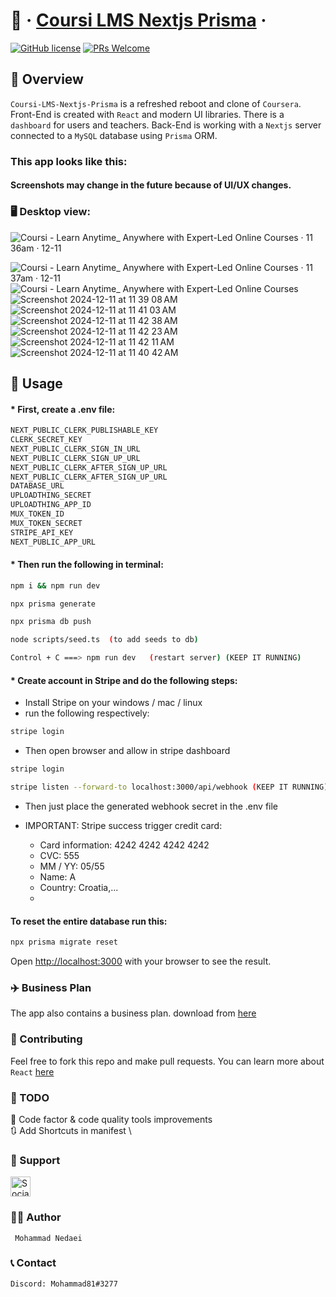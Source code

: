 # 📖 &middot; [Coursi LMS Nextjs Prisma](https://github.com/mohammadnedaei/Coursi-LMS-Nextjs-Prisma) &middot;

[![GitHub license](https://img.shields.io/badge/license-MIT-blue.svg)](https://github.com/mohammadnedaei/Coursi-LMS-Nextjs-Prisma/blob/main/LICENSE)
[![PRs Welcome](https://img.shields.io/badge/PRs-welcome-brightgreen.svg)](https://github.com/mohammadnedaei/Coursi-LMS-Nextjs-Prisma/pulls)

## 🔎 Overview

`Coursi-LMS-Nextjs-Prisma` is a refreshed reboot and clone of `Coursera`. Front-End is created with
`React` and modern UI libraries. There is a `dashboard` for users and teachers. Back-End is working with a `Nextjs` server connected to a `MySQL` database using `Prisma` ORM.

### This app looks like this:

#### Screenshots may change in the future because of UI/UX changes.

### 🖥️ Desktop view:
![Coursi - Learn Anytime_ Anywhere with Expert-Led Online Courses · 11 36am · 12-11](https://github.com/user-attachments/assets/3213a60e-3132-41de-9537-08b98274cd3d)

![Coursi - Learn Anytime_ Anywhere with Expert-Led Online Courses · 11 37am · 12-11](https://github.com/user-attachments/assets/b96636dd-eec8-42db-a875-b6a731227851)
![Coursi - Learn Anytime_ Anywhere with Expert-Led Online Courses](https://github.com/user-attachments/assets/56e4067f-7d6c-4aea-afcb-bff269e5fc49)
![Screenshot 2024-12-11 at 11 39 08 AM](https://github.com/user-attachments/assets/5b79f2a8-dbd3-4e60-aadc-e8fb7453da27)
![Screenshot 2024-12-11 at 11 41 03 AM](https://github.com/user-attachments/assets/eeb811e6-8bf3-4e23-a4bc-82beeee2bdc4)
![Screenshot 2024-12-11 at 11 42 38 AM](https://github.com/user-attachments/assets/4204ba37-182c-4798-b605-dd872d84ad17)
![Screenshot 2024-12-11 at 11 42 23 AM](https://github.com/user-attachments/assets/3cde2f43-e86a-4d01-9b0d-eb774fea2ca3)
![Screenshot 2024-12-11 at 11 42 11 AM](https://github.com/user-attachments/assets/183219c5-01f6-496f-8aec-fe85c8c80f0d)
![Screenshot 2024-12-11 at 11 40 42 AM](https://github.com/user-attachments/assets/541420e1-38b2-4553-b572-d3cdf97cd4da)


## 🚀 Usage
####                           * First, create a .env file:

```bash
NEXT_PUBLIC_CLERK_PUBLISHABLE_KEY
CLERK_SECRET_KEY
NEXT_PUBLIC_CLERK_SIGN_IN_URL
NEXT_PUBLIC_CLERK_SIGN_UP_URL
NEXT_PUBLIC_CLERK_AFTER_SIGN_UP_URL
NEXT_PUBLIC_CLERK_AFTER_SIGN_UP_URL
DATABASE_URL
UPLOADTHING_SECRET
UPLOADTHING_APP_ID
MUX_TOKEN_ID
MUX_TOKEN_SECRET
STRIPE_API_KEY
NEXT_PUBLIC_APP_URL
```

####                           * Then run the following in terminal:

```bash
npm i && npm run dev

npx prisma generate

npx prisma db push

node scripts/seed.ts  (to add seeds to db)

Control + C ===> npm run dev   (restart server) (KEEP IT RUNNING)
```

####                * Create account in Stripe and do the following steps:

* Install Stripe on your windows / mac / linux
* run the following respectively:

```bash
stripe login
```

* Then open browser and allow in stripe dashboard

```bash
stripe login
```

```bash
stripe listen --forward-to localhost:3000/api/webhook (KEEP IT RUNNING)
```

* Then just place the generated webhook secret in the .env file
* IMPORTANT: Stripe success trigger credit card:

    * Card information: 4242 4242 4242 4242
    * CVC: 555
    * MM / YY: 05/55
    * Name: A
    * Country: Croatia,...
    *

#### To reset the entire database run this:

```bash
npx prisma migrate reset
```
Open [http://localhost:3000](http://localhost:3000) with your browser to see the result.

### ✈️ Business Plan

The app also contains a business plan. download from [here](https://github.com/mohammadnedaei/Coursi-LMS-Nextjs-Prisma/blob/main/Coursi%20Business%20Plan.pdf)

### 🔧 Contributing

Feel free to fork this repo and make pull requests.
You can learn more about `React` [here](https://reactjs.org/)

### 🎯 TODO

🚧 Code factor & code quality tools improvements \
🔃 Add Shortcuts in manifest \

### 💚 Support

<a href="https://sociabuzz.com/mohammadnedaei/donate" target="_blank"><img src="https://img.shields.io/badge/Buy_Me_A_Coffee-FFDD00?style=for-the-badge&logo=buy-me-a-coffee&logoColor=black" height="32px" alt="Sociabuzz"></a>

### ✍🏻 Author

     Mohammad Nedaei

### 📞 Contact

    Discord: Mohammad81#3277


